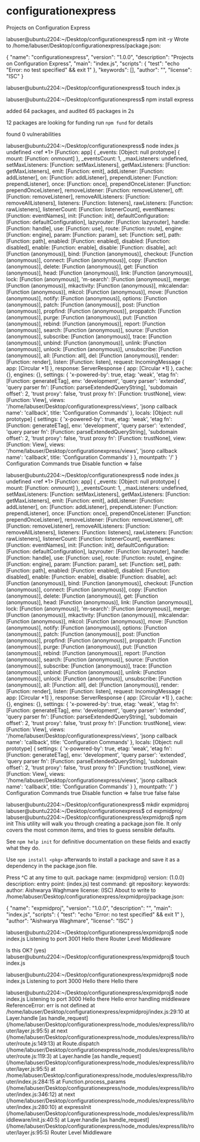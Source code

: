 # configurationexpress
Projects on Configuration Express

labuser@ubuntu2204:~/Desktop/configurationexpress$ npm init -y
Wrote to /home/labuser/Desktop/configurationexpress/package.json:

{
  "name": "configurationexpress",
  "version": "1.0.0",
  "description": "Projects on Configuration Express",
  "main": "index.js",
  "scripts": {
    "test": "echo \"Error: no test specified\" && exit 1"
  },
  "keywords": [],
  "author": "",
  "license": "ISC"
}


labuser@ubuntu2204:~/Desktop/configurationexpress$ touch index.js

labuser@ubuntu2204:~/Desktop/configurationexpress$ npm install express

added 64 packages, and audited 65 packages in 2s

12 packages are looking for funding
  run `npm fund` for details

found 0 vulnerabilities

labuser@ubuntu2204:~/Desktop/configurationexpress$ node index.js 
undefined
<ref *1> [Function: app] {
  _events: [Object: null prototype] { mount: [Function: onmount] },
  _eventsCount: 1,
  _maxListeners: undefined,
  setMaxListeners: [Function: setMaxListeners],
  getMaxListeners: [Function: getMaxListeners],
  emit: [Function: emit],
  addListener: [Function: addListener],
  on: [Function: addListener],
  prependListener: [Function: prependListener],
  once: [Function: once],
  prependOnceListener: [Function: prependOnceListener],
  removeListener: [Function: removeListener],
  off: [Function: removeListener],
  removeAllListeners: [Function: removeAllListeners],
  listeners: [Function: listeners],
  rawListeners: [Function: rawListeners],
  listenerCount: [Function: listenerCount],
  eventNames: [Function: eventNames],
  init: [Function: init],
  defaultConfiguration: [Function: defaultConfiguration],
  lazyrouter: [Function: lazyrouter],
  handle: [Function: handle],
  use: [Function: use],
  route: [Function: route],
  engine: [Function: engine],
  param: [Function: param],
  set: [Function: set],
  path: [Function: path],
  enabled: [Function: enabled],
  disabled: [Function: disabled],
  enable: [Function: enable],
  disable: [Function: disable],
  acl: [Function (anonymous)],
  bind: [Function (anonymous)],
  checkout: [Function (anonymous)],
  connect: [Function (anonymous)],
  copy: [Function (anonymous)],
  delete: [Function (anonymous)],
  get: [Function (anonymous)],
  head: [Function (anonymous)],
  link: [Function (anonymous)],
  lock: [Function (anonymous)],
  'm-search': [Function (anonymous)],
  merge: [Function (anonymous)],
  mkactivity: [Function (anonymous)],
  mkcalendar: [Function (anonymous)],
  mkcol: [Function (anonymous)],
  move: [Function (anonymous)],
  notify: [Function (anonymous)],
  options: [Function (anonymous)],
  patch: [Function (anonymous)],
  post: [Function (anonymous)],
  propfind: [Function (anonymous)],
  proppatch: [Function (anonymous)],
  purge: [Function (anonymous)],
  put: [Function (anonymous)],
  rebind: [Function (anonymous)],
  report: [Function (anonymous)],
  search: [Function (anonymous)],
  source: [Function (anonymous)],
  subscribe: [Function (anonymous)],
  trace: [Function (anonymous)],
  unbind: [Function (anonymous)],
  unlink: [Function (anonymous)],
  unlock: [Function (anonymous)],
  unsubscribe: [Function (anonymous)],
  all: [Function: all],
  del: [Function (anonymous)],
  render: [Function: render],
  listen: [Function: listen],
  request: IncomingMessage { app: [Circular *1] },
  response: ServerResponse { app: [Circular *1] },
  cache: {},
  engines: {},
  settings: {
    'x-powered-by': true,
    etag: 'weak',
    'etag fn': [Function: generateETag],
    env: 'development',
    'query parser': 'extended',
    'query parser fn': [Function: parseExtendedQueryString],
    'subdomain offset': 2,
    'trust proxy': false,
    'trust proxy fn': [Function: trustNone],
    view: [Function: View],
    views: '/home/labuser/Desktop/configurationexpress/views',
    'jsonp callback name': 'callback',
    title: 'Configuration Commands'
  },
  locals: [Object: null prototype] {
    settings: {
      'x-powered-by': true,
      etag: 'weak',
      'etag fn': [Function: generateETag],
      env: 'development',
      'query parser': 'extended',
      'query parser fn': [Function: parseExtendedQueryString],
      'subdomain offset': 2,
      'trust proxy': false,
      'trust proxy fn': [Function: trustNone],
      view: [Function: View],
      views: '/home/labuser/Desktop/configurationexpress/views',
      'jsonp callback name': 'callback',
      title: 'Configuration Commands'
    }
  },
  mountpath: '/'
}
Configuration Commands
true
Disable function => false

labuser@ubuntu2204:~/Desktop/configurationexpress$ node index.js 
undefined
<ref *1> [Function: app] {
  _events: [Object: null prototype] { mount: [Function: onmount] },
  _eventsCount: 1,
  _maxListeners: undefined,
  setMaxListeners: [Function: setMaxListeners],
  getMaxListeners: [Function: getMaxListeners],
  emit: [Function: emit],
  addListener: [Function: addListener],
  on: [Function: addListener],
  prependListener: [Function: prependListener],
  once: [Function: once],
  prependOnceListener: [Function: prependOnceListener],
  removeListener: [Function: removeListener],
  off: [Function: removeListener],
  removeAllListeners: [Function: removeAllListeners],
  listeners: [Function: listeners],
  rawListeners: [Function: rawListeners],
  listenerCount: [Function: listenerCount],
  eventNames: [Function: eventNames],
  init: [Function: init],
  defaultConfiguration: [Function: defaultConfiguration],
  lazyrouter: [Function: lazyrouter],
  handle: [Function: handle],
  use: [Function: use],
  route: [Function: route],
  engine: [Function: engine],
  param: [Function: param],
  set: [Function: set],
  path: [Function: path],
  enabled: [Function: enabled],
  disabled: [Function: disabled],
  enable: [Function: enable],
  disable: [Function: disable],
  acl: [Function (anonymous)],
  bind: [Function (anonymous)],
  checkout: [Function (anonymous)],
  connect: [Function (anonymous)],
  copy: [Function (anonymous)],
  delete: [Function (anonymous)],
  get: [Function (anonymous)],
  head: [Function (anonymous)],
  link: [Function (anonymous)],
  lock: [Function (anonymous)],
  'm-search': [Function (anonymous)],
  merge: [Function (anonymous)],
  mkactivity: [Function (anonymous)],
  mkcalendar: [Function (anonymous)],
  mkcol: [Function (anonymous)],
  move: [Function (anonymous)],
  notify: [Function (anonymous)],
  options: [Function (anonymous)],
  patch: [Function (anonymous)],
  post: [Function (anonymous)],
  propfind: [Function (anonymous)],
  proppatch: [Function (anonymous)],
  purge: [Function (anonymous)],
  put: [Function (anonymous)],
  rebind: [Function (anonymous)],
  report: [Function (anonymous)],
  search: [Function (anonymous)],
  source: [Function (anonymous)],
  subscribe: [Function (anonymous)],
  trace: [Function (anonymous)],
  unbind: [Function (anonymous)],
  unlink: [Function (anonymous)],
  unlock: [Function (anonymous)],
  unsubscribe: [Function (anonymous)],
  all: [Function: all],
  del: [Function (anonymous)],
  render: [Function: render],
  listen: [Function: listen],
  request: IncomingMessage { app: [Circular *1] },
  response: ServerResponse { app: [Circular *1] },
  cache: {},
  engines: {},
  settings: {
    'x-powered-by': true,
    etag: 'weak',
    'etag fn': [Function: generateETag],
    env: 'development',
    'query parser': 'extended',
    'query parser fn': [Function: parseExtendedQueryString],
    'subdomain offset': 2,
    'trust proxy': false,
    'trust proxy fn': [Function: trustNone],
    view: [Function: View],
    views: '/home/labuser/Desktop/configurationexpress/views',
    'jsonp callback name': 'callback',
    title: 'Configuration Commands'
  },
  locals: [Object: null prototype] {
    settings: {
      'x-powered-by': true,
      etag: 'weak',
      'etag fn': [Function: generateETag],
      env: 'development',
      'query parser': 'extended',
      'query parser fn': [Function: parseExtendedQueryString],
      'subdomain offset': 2,
      'trust proxy': false,
      'trust proxy fn': [Function: trustNone],
      view: [Function: View],
      views: '/home/labuser/Desktop/configurationexpress/views',
      'jsonp callback name': 'callback',
      title: 'Configuration Commands'
    }
  },
  mountpath: '/'
}
Configuration Commands
true
Disable function => false
true
false
false

labuser@ubuntu2204:~/Desktop/configurationexpress$ mkdir expmidproj
labuser@ubuntu2204:~/Desktop/configurationexpress$ cd expmidproj/
labuser@ubuntu2204:~/Desktop/configurationexpress/expmidproj$ npm init 
This utility will walk you through creating a package.json file.
It only covers the most common items, and tries to guess sensible defaults.

See `npm help init` for definitive documentation on these fields
and exactly what they do.

Use `npm install <pkg>` afterwards to install a package and
save it as a dependency in the package.json file.

Press ^C at any time to quit.
package name: (expmidproj) 
version: (1.0.0) 
description: 
entry point: (index.js) 
test command: 
git repository: 
keywords: 
author: Aishwarya Waghmare
license: (ISC) 
About to write to /home/labuser/Desktop/configurationexpress/expmidproj/package.json:

{
  "name": "expmidproj",
  "version": "1.0.0",
  "description": "",
  "main": "index.js",
  "scripts": {
    "test": "echo \"Error: no test specified\" && exit 1"
  },
  "author": "Aishwarya Waghmare",
  "license": "ISC"
}

labuser@ubuntu2204:~/Desktop/configurationexpress/expmidproj$ node index.js 
Listening to port 3001
Hello there
Router Level Middleware

Is this OK? (yes) 
labuser@ubuntu2204:~/Desktop/configurationexpress/expmidproj$ touch index.js

labuser@ubuntu2204:~/Desktop/configurationexpress/expmidproj$ node index.js 
Listening to port 3000
Hello there
Hello there

labuser@ubuntu2204:~/Desktop/configurationexpress/expmidproj$ node index.js 
Listening to port 3000
Hello there
Hello error handling middleware
ReferenceError: err is not defined
    at /home/labuser/Desktop/configurationexpress/expmidproj/index.js:29:10
    at Layer.handle [as handle_request] (/home/labuser/Desktop/configurationexpress/node_modules/express/lib/router/layer.js:95:5)
    at next (/home/labuser/Desktop/configurationexpress/node_modules/express/lib/router/route.js:149:13)
    at Route.dispatch (/home/labuser/Desktop/configurationexpress/node_modules/express/lib/router/route.js:119:3)
    at Layer.handle [as handle_request] (/home/labuser/Desktop/configurationexpress/node_modules/express/lib/router/layer.js:95:5)
    at /home/labuser/Desktop/configurationexpress/node_modules/express/lib/router/index.js:284:15
    at Function.process_params (/home/labuser/Desktop/configurationexpress/node_modules/express/lib/router/index.js:346:12)
    at next (/home/labuser/Desktop/configurationexpress/node_modules/express/lib/router/index.js:280:10)
    at expressInit (/home/labuser/Desktop/configurationexpress/node_modules/express/lib/middleware/init.js:40:5)
    at Layer.handle [as handle_request] (/home/labuser/Desktop/configurationexpress/node_modules/express/lib/router/layer.js:95:5)
Router Level Middleware